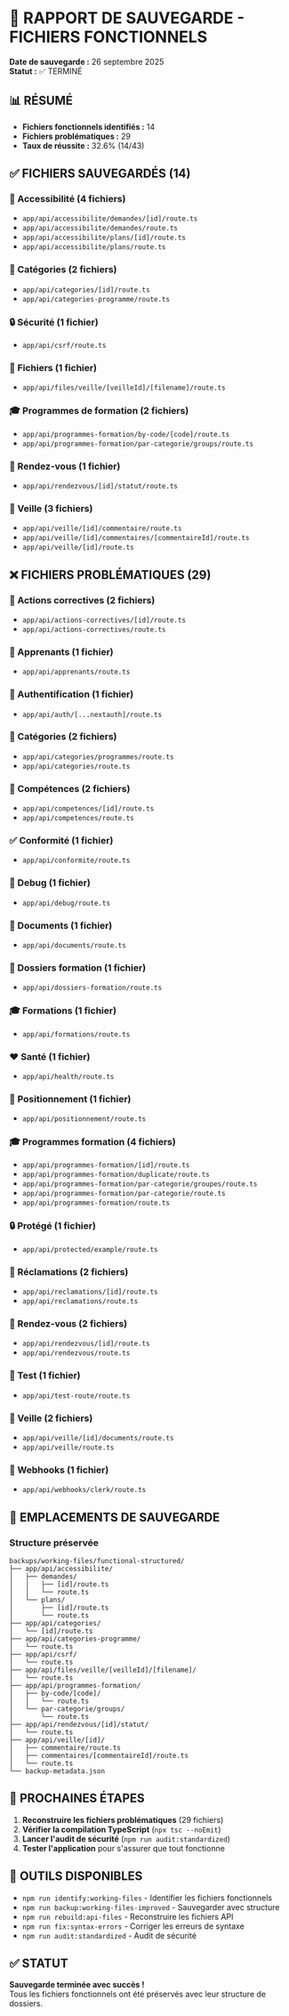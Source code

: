 # 📁 RAPPORT DE SAUVEGARDE - FICHIERS FONCTIONNELS

**Date de sauvegarde :** 26 septembre 2025  
**Statut :** ✅ TERMINÉ

## 📊 RÉSUMÉ

- **Fichiers fonctionnels identifiés :** 14
- **Fichiers problématiques :** 29
- **Taux de réussite :** 32.6% (14/43)

## ✅ FICHIERS SAUVEGARDÉS (14)

### 🔐 Accessibilité (4 fichiers)
- `app/api/accessibilite/demandes/[id]/route.ts`
- `app/api/accessibilite/demandes/route.ts`
- `app/api/accessibilite/plans/[id]/route.ts`
- `app/api/accessibilite/plans/route.ts`

### 📂 Catégories (2 fichiers)
- `app/api/categories/[id]/route.ts`
- `app/api/categories-programme/route.ts`

### 🔒 Sécurité (1 fichier)
- `app/api/csrf/route.ts`

### 📄 Fichiers (1 fichier)
- `app/api/files/veille/[veilleId]/[filename]/route.ts`

### 🎓 Programmes de formation (2 fichiers)
- `app/api/programmes-formation/by-code/[code]/route.ts`
- `app/api/programmes-formation/par-categorie/groups/route.ts`

### 📅 Rendez-vous (1 fichier)
- `app/api/rendezvous/[id]/statut/route.ts`

### 📰 Veille (3 fichiers)
- `app/api/veille/[id]/commentaire/route.ts`
- `app/api/veille/[id]/commentaires/[commentaireId]/route.ts`
- `app/api/veille/[id]/route.ts`

## ❌ FICHIERS PROBLÉMATIQUES (29)

### 🔧 Actions correctives (2 fichiers)
- `app/api/actions-correctives/[id]/route.ts`
- `app/api/actions-correctives/route.ts`

### 👥 Apprenants (1 fichier)
- `app/api/apprenants/route.ts`

### 🔐 Authentification (1 fichier)
- `app/api/auth/[...nextauth]/route.ts`

### 📂 Catégories (2 fichiers)
- `app/api/categories/programmes/route.ts`
- `app/api/categories/route.ts`

### 🎯 Compétences (2 fichiers)
- `app/api/competences/[id]/route.ts`
- `app/api/competences/route.ts`

### ✅ Conformité (1 fichier)
- `app/api/conformite/route.ts`

### 🐛 Debug (1 fichier)
- `app/api/debug/route.ts`

### 📄 Documents (1 fichier)
- `app/api/documents/route.ts`

### 📁 Dossiers formation (1 fichier)
- `app/api/dossiers-formation/route.ts`

### 🎓 Formations (1 fichier)
- `app/api/formations/route.ts`

### ❤️ Santé (1 fichier)
- `app/api/health/route.ts`

### 📍 Positionnement (1 fichier)
- `app/api/positionnement/route.ts`

### 🎓 Programmes formation (4 fichiers)
- `app/api/programmes-formation/[id]/route.ts`
- `app/api/programmes-formation/duplicate/route.ts`
- `app/api/programmes-formation/par-categorie/groupes/route.ts`
- `app/api/programmes-formation/par-categorie/route.ts`
- `app/api/programmes-formation/route.ts`

### 🔒 Protégé (1 fichier)
- `app/api/protected/example/route.ts`

### 📝 Réclamations (2 fichiers)
- `app/api/reclamations/[id]/route.ts`
- `app/api/reclamations/route.ts`

### 📅 Rendez-vous (2 fichiers)
- `app/api/rendezvous/[id]/route.ts`
- `app/api/rendezvous/route.ts`

### 🧪 Test (1 fichier)
- `app/api/test-route/route.ts`

### 📰 Veille (2 fichiers)
- `app/api/veille/[id]/documents/route.ts`
- `app/api/veille/route.ts`

### 🔗 Webhooks (1 fichier)
- `app/api/webhooks/clerk/route.ts`

## 📁 EMPLACEMENTS DE SAUVEGARDE

### Structure préservée
```
backups/working-files/functional-structured/
├── app/api/accessibilite/
│   ├── demandes/
│   │   ├── [id]/route.ts
│   │   └── route.ts
│   └── plans/
│       ├── [id]/route.ts
│       └── route.ts
├── app/api/categories/
│   └── [id]/route.ts
├── app/api/categories-programme/
│   └── route.ts
├── app/api/csrf/
│   └── route.ts
├── app/api/files/veille/[veilleId]/[filename]/
│   └── route.ts
├── app/api/programmes-formation/
│   ├── by-code/[code]/
│   │   └── route.ts
│   └── par-categorie/groups/
│       └── route.ts
├── app/api/rendezvous/[id]/statut/
│   └── route.ts
├── app/api/veille/[id]/
│   ├── commentaire/route.ts
│   ├── commentaires/[commentaireId]/route.ts
│   └── route.ts
└── backup-metadata.json
```

## 🎯 PROCHAINES ÉTAPES

1. **Reconstruire les fichiers problématiques** (29 fichiers)
2. **Vérifier la compilation TypeScript** (`npx tsc --noEmit`)
3. **Lancer l'audit de sécurité** (`npm run audit:standardized`)
4. **Tester l'application** pour s'assurer que tout fonctionne

## 🔧 OUTILS DISPONIBLES

- `npm run identify:working-files` - Identifier les fichiers fonctionnels
- `npm run backup:working-files-improved` - Sauvegarder avec structure
- `npm run rebuild:api-files` - Reconstruire les fichiers API
- `npm run fix:syntax-errors` - Corriger les erreurs de syntaxe
- `npm run audit:standardized` - Audit de sécurité

## ✅ STATUT

**Sauvegarde terminée avec succès !**  
Tous les fichiers fonctionnels ont été préservés avec leur structure de dossiers.
